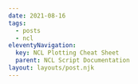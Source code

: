 ```yaml
---
date: 2021-08-16
tags:
  - posts
  - ncl
eleventyNavigation:
  key: NCL Plotting Cheat Sheet
  parent: NCL Script Documentation
layout: layouts/post.njk
---
```










